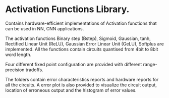 # Activation Functions Library.

Contains hardware-efficient implementations of Activation functions that can be used in NN, CNN applications.

The activation functions Binary step (Bstep), Sigmoid, Gaussian, tanh, Rectified Linear Unit (ReLU), Gaussian Error Linear Unit (GeLU), Softplus are implemented. All the functions contain circuits quantised from 4bit to 8bit word length.

Four different fixed point configuration are provided with different range-precision tradoffs.

The folders contain error characteristics reports and hardware reports for all the circuits. A error plot is also provided to visualize the circuit output, location of erroneous output and the histogram of error values.


